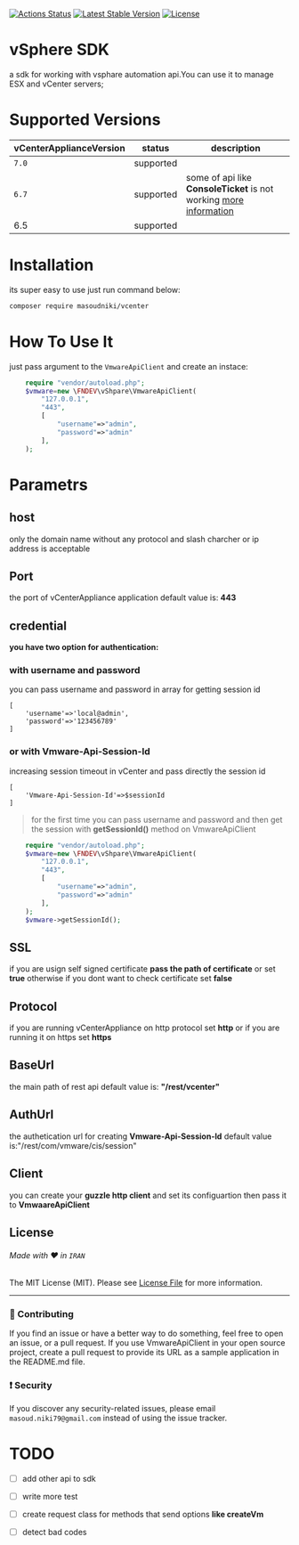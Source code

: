 
[![Actions Status](https://github.com/masoudniki/vSphere/workflows/CI/badge.svg)](https://github.com/masoudniki/vSphere/actions)
[![Latest Stable Version](http://poser.pugx.org/masoudniki/vcenter/v)](https://packagist.org/packages/masoudniki/vcenter)
[![License](http://poser.pugx.org/masoudniki/vcenter/license)](https://packagist.org/packages/masoudniki/vcenter)

# vSphere SDK
a sdk for working with vsphare automation api.You can use it to manage ESX and vCenter servers;

# Supported Versions
| **vCenterApplianceVersion** 	| **status** 	| **description**                                                	|
|-----------------------------	|------------	|----------------------------------------------------------------	|
| `7.0`                       	| supported  	|                                                                	|
| `6.7`                       	| supported  	| some of api like **ConsoleTicket** is not working [more information](https://developer.vmware.com/docs/vsphere-automation/latest/vcenter/) 	|
| 6.5                         	| supported  	|                                                                	|



# Installation
its super easy to use just run command below:
```sh
composer require masoudniki/vcenter
```

# How To Use It
just pass argument to the ```VmwareApiClient``` and create an instace:
```php
    require "vendor/autoload.php";
    $vmware=new \FNDEV\vShpare\VmwareApiClient(
        "127.0.0.1",
        "443",
        [
            "username"=>"admin",
            "password"=>"admin"
        ],
    );
 ```
# Parametrs
## host
only the domain name without any protocol and slash charcher or ip address is acceptable

## Port
the port of vCenterAppliance application default value is: **443**


## credential
**you have two option for authentication:**

### with username and password
you can pass username and password in array for getting session id 
```
[
    'username'=>'local@admin',
    'password'=>'123456789'
]
```
### or with Vmware-Api-Session-Id
increasing session timeout in vCenter and pass directly the session id 
```
[
    'Vmware-Api-Session-Id'=>$sessionId
]
```
> for the first time you can pass username and password and then get the session with **getSessionId()** method on VmwareApiClient
```php
    require "vendor/autoload.php";
    $vmware=new \FNDEV\vShpare\VmwareApiClient(
        "127.0.0.1",
        "443",
        [
            "username"=>"admin",
            "password"=>"admin"
        ],
    );
    $vmware->getSessionId();
```
## SSL
if you are usign self signed certificate **pass the path of certificate** or set **true** otherwise if you dont want to check certificate set **false**

## Protocol
if you are running vCenterAppliance on http protocol set **http** or if you are running it on https set **https**

## BaseUrl
the main path of rest api default value is: **"/rest/vcenter"**
## AuthUrl
the authetication url for creating **Vmware-Api-Session-Id** default value is:"/rest/com/vmware/cis/session"
## Client
you can create your **guzzle http client** and set its configuartion then pass it to **VmwaareApiClient**



## License
###### Made with ❤️ in `IRAN`
The MIT License (MIT). Please see [License File](LICENSE.md) for more information.

--------------------

### :raising_hand: Contributing
If you find an issue or have a better way to do something, feel free to open an issue, or a pull request.
If you use VmwareApiClient in your open source project, create a pull request to provide its URL as a sample application in the README.md file.


### :exclamation: Security
If you discover any security-related issues, please email `masoud.niki79@gmail.com` instead of using the issue tracker.




# TODO

- [ ] add other api to sdk
- [ ] write more test 
- [ ] create request class for methods that send options **like createVm**
- [ ] detect bad codes





